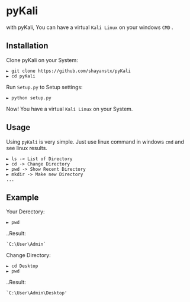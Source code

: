 # pyKali
with pyKali, You can have a virtual `Kali Linux` on your windows `CMD` .

## Installation
Clone pyKali on your System:
```
► git clone https://github.com/shayanstx/pyKali
► cd pyKali
```

Run `Setup.py` to Setup settings:
```
► python setup.py
```

Now! You have a virtual `Kali Linux` on your System.

## Usage
Using `pyKali` is very simple.
Just use linux command in windows `cmd` and see linux results.
```
► ls -> List of Directory
► cd -> Change Directory
► pwd -> Show Recent Directory
► mkdir -> Make new Directory
...
```

## Example
Your Derectory:
```
► pwd
```
..Result:
```
`C:\User\Admin`
```
Change Directory:
```
► cd Desktop
► pwd
```
..Result:
```
`C:\User\Admin\Desktop'
```
